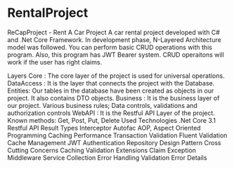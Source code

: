 # RentalProject
ReCapProject - Rent A Car Project
A car rental project developed with C# and .Net Core Framework. In development phase, N-Layered Architecture model was followed. You can perform basic CRUD operations with this program. Also, this program has JWT Bearer system. CRUD operaitons will work if the user has right claims.

Layers
Core : The core layer of the project is used for universal operations.
DataAccess : It is the layer that connects the project with the Database.
Entities: Our tables in the database have been created as objects in our project. It also contains DTO objects.
Business : It is the business layer of our project. Various business rules; Data controls, validations and authorization controls
WebAPI : It is the Restful API Layer of the project. Known methods: Get, Post, Put, Delete
Used Technologies
.Net Core 3.1
Restful API
Result Types
Interceptor
Autofac
AOP, Aspect Oriented Programming
Caching
Performance
Transaction
Validation
Fluent Validation
Cache Management
JWT Authentication
Repository Design Pattern
Cross Cutting Concerns
Caching
Validation
Extensions
Claim
Exception Middleware
Service Collection
Error Handling
Validation Error Details
